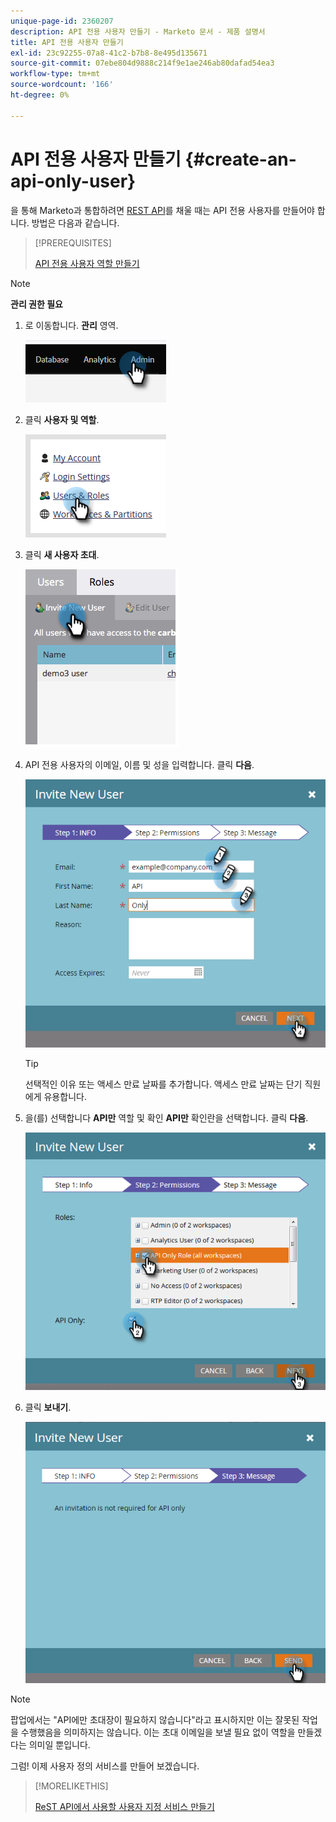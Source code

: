 ```yaml
---
unique-page-id: 2360207
description: API 전용 사용자 만들기 - Marketo 문서 - 제품 설명서
title: API 전용 사용자 만들기
exl-id: 23c92255-07a8-41c2-b7b8-8e495d135671
source-git-commit: 07ebe804d9888c214f9e1ae246ab80dafad54ea3
workflow-type: tm+mt
source-wordcount: '166'
ht-degree: 0%

---
```


# API 전용 사용자 만들기 {#create-an-api-only-user}

을 통해 Marketo과 통합하려면 [REST API](https://developers.marketo.com/documentation/rest/)를 채울 때는 API 전용 사용자를 만들어야 합니다. 방법은 다음과 같습니다.

>[!PREREQUISITES]
>
>[API 전용 사용자 역할 만들기](/help/marketo/product-docs/administration/users-and-roles/create-an-api-only-user-role.md)

>[!NOTE]
>
>**관리 권한 필요**

1. 로 이동합니다. **관리** 영역.

   ![](assets/create-an-api-only-user-1.png)

1. 클릭 **사용자 및 역할**.

   ![](assets/create-an-api-only-user-2.png)

1. 클릭 **새 사용자 초대**.

   ![](assets/create-an-api-only-user-3.png)

1. API 전용 사용자의 이메일, 이름 및 성을 입력합니다. 클릭 **다음**.

   ![](assets/create-an-api-only-user-4.png)

   >[!TIP]
   >
   >선택적인 이유 또는 액세스 만료 날짜를 추가합니다. 액세스 만료 날짜는 단기 직원에게 유용합니다.

1. 을(를) 선택합니다 **API만** 역할 및 확인 **API만** 확인란을 선택합니다. 클릭 **다음**.

   ![](assets/create-an-api-only-user-5.png)

1. 클릭 **보내기**.

   ![](assets/create-an-api-only-user-6.png)

>[!NOTE]
>
>팝업에서는 &quot;API에만 초대장이 필요하지 않습니다&quot;라고 표시하지만 이는 잘못된 작업을 수행했음을 의미하지는 않습니다. 이는 초대 이메일을 보낼 필요 없이 역할을 만들겠다는 의미일 뿐입니다.

그럼! 이제 사용자 정의 서비스를 만들어 보겠습니다.

>[!MORELIKETHIS]
>
>[ReST API에서 사용할 사용자 지정 서비스 만들기](/help/marketo/product-docs/administration/additional-integrations/create-a-custom-service-for-use-with-rest-api.md)
